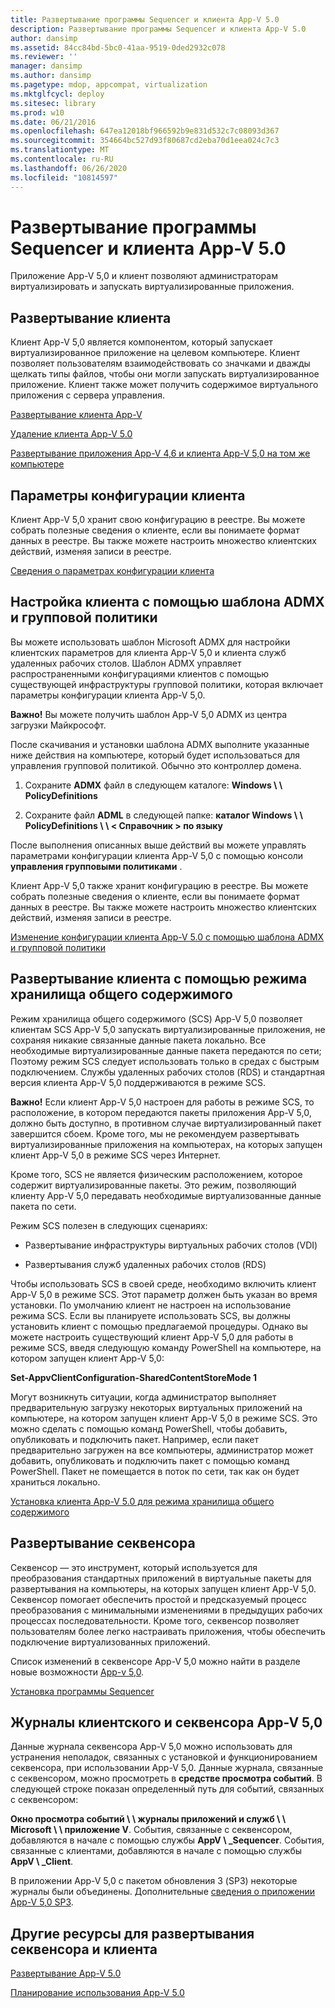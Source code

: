 ```yaml
---
title: Развертывание программы Sequencer и клиента App-V 5.0
description: Развертывание программы Sequencer и клиента App-V 5.0
author: dansimp
ms.assetid: 84cc84bd-5bc0-41aa-9519-0ded2932c078
ms.reviewer: ''
manager: dansimp
ms.author: dansimp
ms.pagetype: mdop, appcompat, virtualization
ms.mktglfcycl: deploy
ms.sitesec: library
ms.prod: w10
ms.date: 06/21/2016
ms.openlocfilehash: 647ea12018bf966592b9e831d532c7c08093d367
ms.sourcegitcommit: 354664bc527d93f80687cd2eba70d1eea024c7c3
ms.translationtype: MT
ms.contentlocale: ru-RU
ms.lasthandoff: 06/26/2020
ms.locfileid: "10814597"
---
```

# Развертывание программы Sequencer и клиента App-V 5.0


Приложение App-V 5,0 и клиент позволяют администраторам виртуализировать и запускать виртуализированные приложения.

## Развертывание клиента


Клиент App-V 5,0 является компонентом, который запускает виртуализированное приложение на целевом компьютере. Клиент позволяет пользователям взаимодействовать со значками и дважды щелкать типы файлов, чтобы они могли запускать виртуализированное приложение. Клиент также может получить содержимое виртуального приложения с сервера управления.

[Развертывание клиента App-V](how-to-deploy-the-app-v-client-gb18030.md)

[Удаление клиента App-V 5.0](how-to-uninstall-the-app-v-50-client.md)

[Развертывание приложения App-V 4,6 и клиента App-V 5,0 на том же компьютере](how-to-deploy-the-app-v-46-and-the-app-v--50-client-on-the-same-computer.md)

## Параметры конфигурации клиента


Клиент App-V 5,0 хранит свою конфигурацию в реестре. Вы можете собрать полезные сведения о клиенте, если вы понимаете формат данных в реестре. Вы также можете настроить множество клиентских действий, изменяя записи в реестре.

[Сведения о параметрах конфигурации клиента](about-client-configuration-settings.md)

## Настройка клиента с помощью шаблона ADMX и групповой политики


Вы можете использовать шаблон Microsoft ADMX для настройки клиентских параметров для клиента App-V 5,0 и клиента служб удаленных рабочих столов. Шаблон ADMX управляет распространенными конфигурациями клиентов с помощью существующей инфраструктуры групповой политики, которая включает параметры конфигурации клиента App-V 5,0.

**Важно!**  Вы можете получить шаблон App-V 5,0 ADMX из центра загрузки Майкрософт.

 

После скачивания и установки шаблона ADMX выполните указанные ниже действия на компьютере, который будет использоваться для управления групповой политикой. Обычно это контроллер домена.

1.  Сохраните **ADMX** файл в следующем каталоге: **Windows \ \ PolicyDefinitions**

2.  Сохраните файл **ADML** в следующей папке: **каталог Windows \ \ PolicyDefinitions \ \ &lt; Справочник &gt; по языку**

После выполнения описанных выше действий вы можете управлять параметрами конфигурации клиента App-V 5,0 с помощью консоли **управления групповыми политиками** .

Клиент App-V 5,0 также хранит конфигурацию в реестре. Вы можете собрать полезные сведения о клиенте, если вы понимаете формат данных в реестре. Вы также можете настроить множество клиентских действий, изменяя записи в реестре.

[Изменение конфигурации клиента App-V 5.0 с помощью шаблона ADMX и групповой политики](how-to-modify-app-v-50-client-configuration-using-the-admx-template-and-group-policy.md)

## Развертывание клиента с помощью режима хранилища общего содержимого


Режим хранилища общего содержимого (SCS) App-V 5,0 позволяет клиентам SCS App-V 5,0 запускать виртуализированные приложения, не сохраняя никакие связанные данные пакета локально. Все необходимые виртуализированные данные пакета передаются по сети; Поэтому режим SCS следует использовать только в средах с быстрым подключением. Службы удаленных рабочих столов (RDS) и стандартная версия клиента App-V 5,0 поддерживаются в режиме SCS.

**Важно!**  Если клиент App-V 5,0 настроен для работы в режиме SCS, то расположение, в котором передаются пакеты приложения App-V 5,0, должно быть доступно, в противном случае виртуализированный пакет завершится сбоем. Кроме того, мы не рекомендуем развертывать виртуализированные приложения на компьютерах, на которых запущен клиент App-V 5,0 в режиме SCS через Интернет.

 

Кроме того, SCS не является физическим расположением, которое содержит виртуализированные пакеты. Это режим, позволяющий клиенту App-V 5,0 передавать необходимые виртуализованные данные пакета по сети.

Режим SCS полезен в следующих сценариях:

-   Развертывание инфраструктуры виртуальных рабочих столов (VDI)

-   Развертывания служб удаленных рабочих столов (RDS)

Чтобы использовать SCS в своей среде, необходимо включить клиент App-V 5,0 в режиме SCS. Этот параметр должен быть указан во время установки. По умолчанию клиент не настроен на использование режима SCS. Если вы планируете использовать SCS, вы должны установить клиент с помощью предлагаемой процедуры. Однако вы можете настроить существующий клиент App-V 5,0 для работы в режиме SCS, введя следующую команду PowerShell на компьютере, на котором запущен клиент App-V 5,0:

**Set-AppvClientConfiguration-SharedContentStoreMode 1**

Могут возникнуть ситуации, когда администратор выполняет предварительную загрузку некоторых виртуальных приложений на компьютере, на котором запущен клиент App-V 5,0 в режиме SCS. Это можно сделать с помощью команд PowerShell, чтобы добавить, опубликовать и подключить пакет. Например, если пакет предварительно загружен на все компьютеры, администратор может добавить, опубликовать и подключить пакет с помощью команд PowerShell. Пакет не помещается в поток по сети, так как он будет храниться локально.

[Установка клиента App-V 5.0 для режима хранилища общего содержимого](how-to-install-the-app-v-50-client-for-shared-content-store-mode.md)

## Развертывание секвенсора


Секвенсор — это инструмент, который используется для преобразования стандартных приложений в виртуальные пакеты для развертывания на компьютеры, на которых запущен клиент App-V 5,0. Секвенсор помогает обеспечить простой и предсказуемый процесс преобразования с минимальными изменениями в предыдущих рабочих процессах последовательности. Кроме того, секвенсор позволяет пользователям более легко настраивать приложения, чтобы обеспечить подключение виртуализованных приложений.

Список изменений в секвенсоре App-V 5,0 можно найти в разделе новые возможности [App-v 5,0](whats-new-in-app-v-50.md).

[Установка программы Sequencer](how-to-install-the-sequencer-beta-gb18030.md)

## <a href="" id="---------app-v-5-0-client-and-sequencer-logs"></a> Журналы клиентского и секвенсора App-V 5,0


Данные журнала секвенсора App-V 5,0 можно использовать для устранения неполадок, связанных с установкой и функционированием секвенсора, при использовании App-V 5,0. Данные журнала, связанные с секвенсором, можно просмотреть в **средстве просмотра событий**. В следующей строке показан определенный путь для событий, связанных с секвенсором:

**Окно просмотра событий \ \ журналы приложений и служб \ \ Microsoft \ \ приложение V**. События, связанные с секвенсором, добавляются в начале с помощью службы **AppV \ _Sequencer**. События, связанные с клиентами, добавляются в начале с помощью службы **AppV \ _Client**.

В приложении App-V 5,0 с пакетом обновления 3 (SP3) некоторые журналы были объединены. Дополнительные [сведения о приложении App-V 5,0 SP3](about-app-v-50-sp3.md#bkmk-event-logs-moved).

## Другие ресурсы для развертывания секвенсора и клиента


[Развертывание App-V 5.0](deploying-app-v-50.md)

[Планирование использования App-V 5.0](planning-for-app-v-50-rc.md)






 

 






